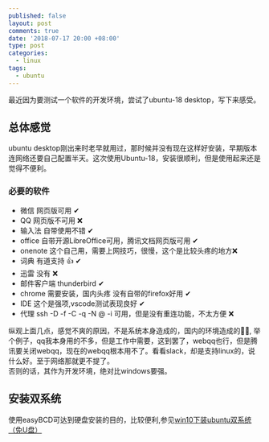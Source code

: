 ```yaml
---
published: false
layout: post
comments: true
date: '2018-07-17 20:00 +08:00'
type: post
categories:
  - linux
tags:
  - ubuntu
---
```

最近因为要测试一个软件的开发环境，尝试了ubuntu-18 desktop，写下来感受。

## 总体感觉
ubuntu desktop刚出来时老早就用过，那时候并没有现在这样好安装，早期版本连网络还要自己配置半天。这次使用Ubuntu-18，安装很顺利，但是使用起来还是觉得不便利。

### 必要的软件
- 微信 网页版可用 ✔
- QQ 网页版不可用 ❌
- 输入法 自带使用不错 ✔
- office 自带开源LibreOffice可用，腾讯文档网页版可用 ✔
- onenote 这个自己用，需要上网技巧，很慢，这个是比较头疼的地方❌
- 词典 有道支持 👍 ✔
- 迅雷 没有 ❌
- 邮件客户端 thunderbird ✔
- chrome 需要安装，国内头疼 没有自带的firefox好用 ✔
- IDE 这个是强项,vscode测试表现良好 ✔
- 代理 ssh -D <proxyport> -f -C -q -N <user>@<serverip>  -i  <key> 可用，但是没有重连功能，不太方便 ❌

纵观上面几点，感觉不爽的原因，不是系统本身造成的，国内的环境造成的🤦‍♂️, 举个例子，qq我本身用的不多，但是工作中需要，这到罢了，webqq也行，但是腾讯要关闭webqq，现在的webqq根本用不了。看看slack，却是支持linux的，说什么好。至于网络那就更不提了。  
否则的话，其作为开发环境，绝对比windows要强。

## 安装双系统
使用easyBCD可达到硬盘安装的目的，比较便利,参见[win10下装ubuntu双系统（免U盘）](https://www.jianshu.com/p/417c1001a559)


